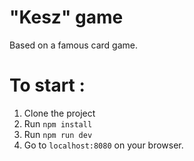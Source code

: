 # "Kesz" game

Based on a famous card game.

# To start :

1. Clone the project
2. Run ```npm install```
3. Run ```npm run dev```
4. Go to ```localhost:8080``` on your browser.
